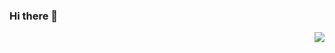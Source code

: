### Hi there 👋

<img align='right' src="https://github-readme-stats.vercel.app/api?username=ruyueshi&hide_border=true&show_icons=true&theme=dark">

<!-- 
**ruyueshi/ruyueshi** is a ✨ _special_ ✨ repository because its `README.md` (this file) appears on your GitHub profile.

Here are some ideas to get you started:

- 🔭 I’m currently working on ...
- 🌱 I’m currently learning ...
- 👯 I’m looking to collaborate on ...
- 🤔 I’m looking for help with ...
- 💬 Ask me about ...
- 📫 How to reach me: ...
- 😄 Pronouns: ...
- ⚡ Fun fact: ...
 -->
